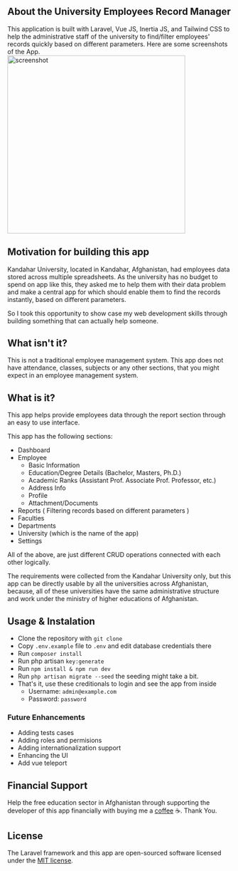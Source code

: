 ## About the University Employees Record Manager 

This application is built with Laravel, Vue JS, Inertia JS, and Tailwind CSS  to help the administrative staff of the university to find/filter employees' records quickly based on different parameters. Here are some screenshots of the App.  
<img src="https://github.com/OGhawsi/University-Employees-Records-Finder/blob/master/public/screenshots/%20(1).png" alt="screenshot" width="400"/>



## Motivation for building this app

Kandahar University, located in Kandahar, Afghanistan, had employees data stored across multiple spreadsheets.   As the university has no budget to spend on app like this, they asked me to help them with their data problem and make a central app for which should enable them to find the records instantly, based on different parameters.

So I took this opportunity to show case my web development skills through building something that can actually help someone.

## What isn't it? 

This is not a traditional employee management system. This app does not have attendance, classes, subjects or any other sections, that you might expect in an employee management system. 

## What is it?

This app helps provide employees data through the report section through an easy to use interface. 

This app has the following sections: 

- Dashboard
- Employee
    - Basic Information
    - Education/Degree Details (Bachelor, Masters, Ph.D.)
    - Academic Ranks (Assistant Prof. Associate Prof. Professor, etc.)
    - Address Info
    - Profile
    - Attachment/Documents
- Reports  ( Filtering records based on different parameters )
- Faculties
- Departments
- University (which is the name of the app)
- Settings

All of the above, are just different CRUD operations connected with each other logically.

The requirements were collected from the Kandahar University only, but this app can be directly usable by all the universities across Afghanistan, because, all of these universities have the same administrative structure and work under the ministry of higher educations of Afghanistan.

## Usage & Instalation 
- Clone the repository with `git clone`
- Copy `.env.example` file to `.env` and edit database credentials there
- Run `composer install`
- Run php artisan `key:generate`
- Run `npm install & npm run dev`
- Run `php artisan migrate --seed` the seeding might take a bit. 
- That's it, use these creditionals to login and see the app from inside
    - Username: `admin@example.com`
    - Password: `password`

### Future Enhancements

- Adding tests cases
- Adding roles and permisions
- Adding internationalization support
- Enhancing the UI
- Add vue teleport

## Financial Support
Help the free education sector in Afghanistan through supporting 
the developer of this app financially with buying me a [coffee](https://www.buymeacoffee.com/ghawsi) ☕. 
Thank You. 

## License
The Laravel framework and this app are open-sourced software licensed under the [MIT license](https://opensource.org/licenses/MIT).
